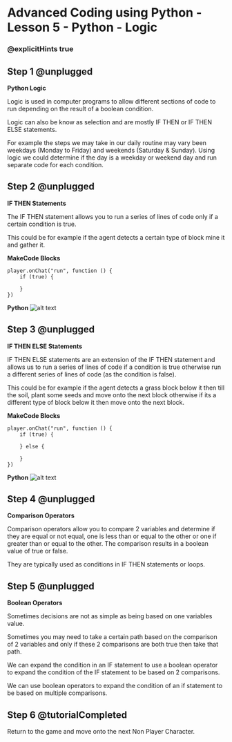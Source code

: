 # Advanced Coding using Python - Lesson 5 - Python - Logic

### @explicitHints true

## Step 1 @unplugged
**Python Logic**

Logic is used in computer programs to allow different sections of code to run depending on the result of a boolean condition.

Logic can also be know as selection and are mostly IF THEN or IF THEN ELSE statements.

For example the steps we may take in our daily routine may vary been weekdays (Monday to Friday) and weekends (Saturday & Sunday). Using logic we could determine if the day is a weekday or weekend day and run separate code for each condition.

## Step 2 @unplugged
**IF THEN Statements**

The IF THEN statement allows you to run a series of lines of code only if a certain condition is true.

This could be for example if the agent detects a certain type of block mine it and gather it.

**MakeCode Blocks**
```blocks 
player.onChat("run", function () {
    if (true) {
        
    }
})
```

**Python**
![alt text](https://advancedpyv3.codingcredentials.com/Lesson5/5/images/1.jpg?raw=true "Python")

## Step 3 @unplugged
**IF THEN ELSE Statements**

IF THEN ELSE statements are an extension of the IF THEN statement and allows us to run a series of lines of code if a condition is true otherwise run a different series of lines of code (as the condition is false).

This could be for example if the agent detects a grass block below it then till the soil, plant some seeds and move onto the next block otherwise if its a different type of block below it then move onto the next block.

**MakeCode Blocks**
```blocks 
player.onChat("run", function () {
    if (true) {
        
    } else {
    
    }
})
```

**Python**
![alt text](https://advancedpyv3.codingcredentials.com/Lesson5/5/images/2.jpg?raw=true "Python")

## Step 4 @unplugged
**Comparison Operators**

Comparison operators allow you to compare 2 variables and determine if they are equal or not equal, one is less than or equal to the other or one if greater than or equal to the other. The comparison results in a boolean value of true or false.

They are typically used as conditions in IF THEN statements or loops.

## Step 5 @unplugged
**Boolean Operators**

Sometimes decisions are not as simple as being based on one variables value.

Sometimes you may need to take a certain path based on the comparison of 2 variables and only if these 2 comparisons are both true then take that path.

We can expand the condition in an IF statement to use a boolean operator to expand the condition of the IF statement to be based on 2 comparisons.

We can use boolean operators to expand the condition of an if statement to be based on multiple comparisons.

## Step 6 @tutorialCompleted
Return to the game and move onto the next Non Player Character.